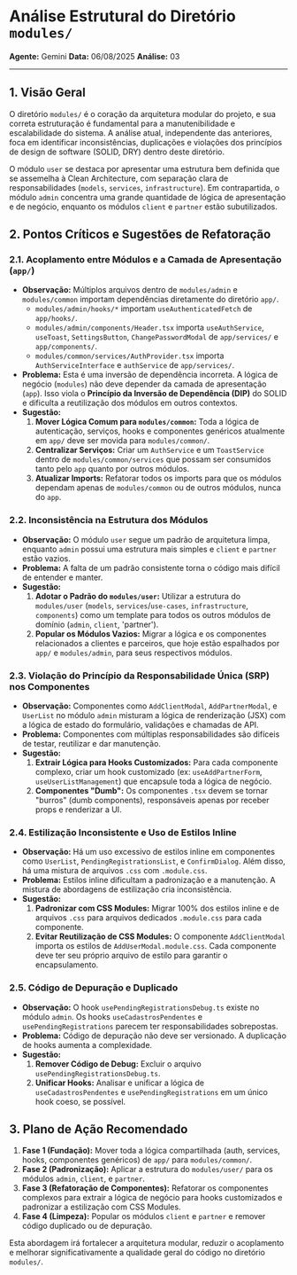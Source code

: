 # Análise Estrutural do Diretório `modules/`

**Agente:** Gemini
**Data:** 06/08/2025
**Análise:** 03

---

## 1. Visão Geral

O diretório `modules/` é o coração da arquitetura modular do projeto, e sua correta estruturação é fundamental para a manutenibilidade e escalabilidade do sistema. A análise atual, independente das anteriores, foca em identificar inconsistências, duplicações e violações dos princípios de design de software (SOLID, DRY) dentro deste diretório.

O módulo `user` se destaca por apresentar uma estrutura bem definida que se assemelha à Clean Architecture, com separação clara de responsabilidades (`models`, `services`, `infrastructure`). Em contrapartida, o módulo `admin` concentra uma grande quantidade de lógica de apresentação e de negócio, enquanto os módulos `client` e `partner` estão subutilizados.

## 2. Pontos Críticos e Sugestões de Refatoração

### 2.1. Acoplamento entre Módulos e a Camada de Apresentação (`app/`)

*   **Observação:** Múltiplos arquivos dentro de `modules/admin` e `modules/common` importam dependências diretamente do diretório `app/`.
    *   `modules/admin/hooks/*` importam `useAuthenticatedFetch` de `app/hooks/`.
    *   `modules/admin/components/Header.tsx` importa `useAuthService`, `useToast`, `SettingsButton`, `ChangePasswordModal` de `app/services/` e `app/components/`.
    *   `modules/common/services/AuthProvider.tsx` importa `AuthServiceInterface` e `authService` de `app/services/`.
*   **Problema:** Esta é uma inversão de dependência incorreta. A lógica de negócio (`modules`) não deve depender da camada de apresentação (`app`). Isso viola o **Princípio da Inversão de Dependência (DIP)** do SOLID e dificulta a reutilização dos módulos em outros contextos.
*   **Sugestão:**
    1.  **Mover Lógica Comum para `modules/common`:** Toda a lógica de autenticação, serviços, hooks e componentes genéricos atualmente em `app/` deve ser movida para `modules/common/`.
    2.  **Centralizar Serviços:** Criar um `AuthService` e um `ToastService` dentro de `modules/common/services` que possam ser consumidos tanto pelo `app` quanto por outros módulos.
    3.  **Atualizar Imports:** Refatorar todos os imports para que os módulos dependam apenas de `modules/common` ou de outros módulos, nunca do `app`.

### 2.2. Inconsistência na Estrutura dos Módulos

*   **Observação:** O módulo `user` segue um padrão de arquitetura limpa, enquanto `admin` possui uma estrutura mais simples e `client` e `partner` estão vazios.
*   **Problema:** A falta de um padrão consistente torna o código mais difícil de entender e manter.
*   **Sugestão:**
    1.  **Adotar o Padrão do `modules/user`:** Utilizar a estrutura do `modules/user` (`models`, `services`/`use-cases`, `infrastructure`, `components`) como um template para todos os outros módulos de domínio (`admin`, `client`, 'partner').
    2.  **Popular os Módulos Vazios:** Migrar a lógica e os componentes relacionados a clientes e parceiros, que hoje estão espalhados por `app/` e `modules/admin`, para seus respectivos módulos.

### 2.3. Violação do Princípio da Responsabilidade Única (SRP) nos Componentes

*   **Observação:** Componentes como `AddClientModal`, `AddPartnerModal`, e `UserList` no módulo `admin` misturam a lógica de renderização (JSX) com a lógica de estado do formulário, validações e chamadas de API.
*   **Problema:** Componentes com múltiplas responsabilidades são difíceis de testar, reutilizar e dar manutenção.
*   **Sugestão:**
    1.  **Extrair Lógica para Hooks Customizados:** Para cada componente complexo, criar um hook customizado (ex: `useAddPartnerForm`, `useUserListManagement`) que encapsule toda a lógica de negócio.
    2.  **Componentes "Dumb":** Os componentes `.tsx` devem se tornar "burros" (dumb components), responsáveis apenas por receber props e renderizar a UI.

### 2.4. Estilização Inconsistente e Uso de Estilos Inline

*   **Observação:** Há um uso excessivo de estilos inline em componentes como `UserList`, `PendingRegistrationsList`, e `ConfirmDialog`. Além disso, há uma mistura de arquivos `.css` com `.module.css`.
*   **Problema:** Estilos inline dificultam a padronização e a manutenção. A mistura de abordagens de estilização cria inconsistência.
*   **Sugestão:**
    1.  **Padronizar com CSS Modules:** Migrar 100% dos estilos inline e de arquivos `.css` para arquivos dedicados `.module.css` para cada componente.
    2.  **Evitar Reutilização de CSS Modules:** O componente `AddClientModal` importa os estilos de `AddUserModal.module.css`. Cada componente deve ter seu próprio arquivo de estilo para garantir o encapsulamento.

### 2.5. Código de Depuração e Duplicado

*   **Observação:** O hook `usePendingRegistrationsDebug.ts` existe no módulo `admin`. Os hooks `useCadastrosPendentes` e `usePendingRegistrations` parecem ter responsabilidades sobrepostas.
*   **Problema:** Código de depuração não deve ser versionado. A duplicação de hooks aumenta a complexidade.
*   **Sugestão:**
    1.  **Remover Código de Debug:** Excluir o arquivo `usePendingRegistrationsDebug.ts`.
    2.  **Unificar Hooks:** Analisar e unificar a lógica de `useCadastrosPendentes` e `usePendingRegistrations` em um único hook coeso, se possível.

## 3. Plano de Ação Recomendado

1.  **Fase 1 (Fundação):** Mover toda a lógica compartilhada (auth, services, hooks, componentes genéricos) de `app/` para `modules/common/`.
2.  **Fase 2 (Padronização):** Aplicar a estrutura do `modules/user/` para os módulos `admin`, `client`, e `partner`.
3.  **Fase 3 (Refatoração de Componentes):** Refatorar os componentes complexos para extrair a lógica de negócio para hooks customizados e padronizar a estilização com CSS Modules.
4.  **Fase 4 (Limpeza):** Popular os módulos `client` e `partner` e remover código duplicado ou de depuração.

Esta abordagem irá fortalecer a arquitetura modular, reduzir o acoplamento e melhorar significativamente a qualidade geral do código no diretório `modules/`.
